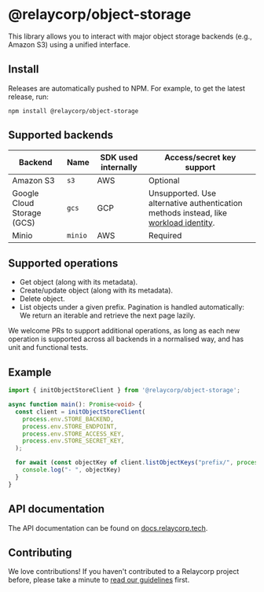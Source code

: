 # @relaycorp/object-storage

This library allows you to interact with major object storage backends (e.g., Amazon S3) using a unified interface.

## Install

Releases are automatically pushed to NPM. For example, to get the latest release, run:

```
npm install @relaycorp/object-storage
```

## Supported backends

| Backend | Name | SDK used internally | Access/secret key support                                                                                                                                        |
| --- | --- | --- | --- |
| Amazon S3 | `s3` | AWS | Optional |
| Google Cloud Storage (GCS) | `gcs` | GCP | Unsupported. Use alternative authentication methods instead, like [workload identity](https://cloud.google.com/kubernetes-engine/docs/how-to/workload-identity). |
| Minio | `minio` | AWS | Required |

## Supported operations

- Get object (along with its metadata).
- Create/update object (along with its metadata).
- Delete object.
- List objects under a given prefix. Pagination is handled automatically: We return an iterable and retrieve the next page lazily.

We welcome PRs to support additional operations, as long as each new operation is supported across all backends in a normalised way, and has unit and functional tests.

## Example

```typescript
import { initObjectStoreClient } from '@relaycorp/object-storage';

async function main(): Promise<void> {
  const client = initObjectStoreClient(
    process.env.STORE_BACKEND,
    process.env.STORE_ENDPOINT,
    process.env.STORE_ACCESS_KEY,
    process.env.STORE_SECRET_KEY,
  );

  for await (const objectKey of client.listObjectKeys("prefix/", process.env.STORE_BUCKET)) {
    console.log("- ", objectKey)
  }
}
```

## API documentation

The API documentation can be found on [docs.relaycorp.tech](https://docs.relaycorp.tech/object-storage-js/).

## Contributing

We love contributions! If you haven't contributed to a Relaycorp project before, please take a minute to [read our guidelines](https://github.com/relaycorp/.github/blob/master/CONTRIBUTING.md) first.
